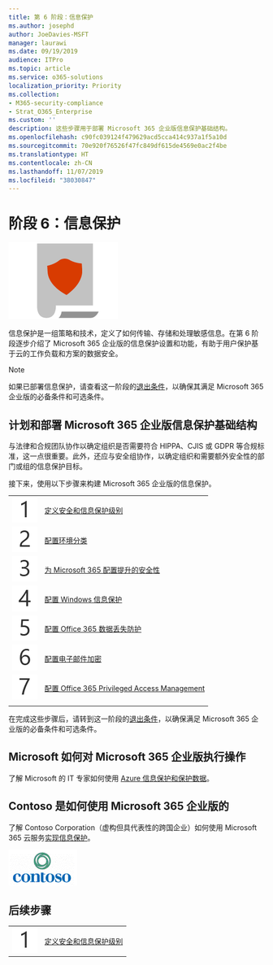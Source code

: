 ```yaml
---
title: 第 6 阶段：信息保护
ms.author: josephd
author: JoeDavies-MSFT
manager: laurawi
ms.date: 09/19/2019
audience: ITPro
ms.topic: article
ms.service: o365-solutions
localization_priority: Priority
ms.collection:
- M365-security-compliance
- Strat_O365_Enterprise
ms.custom: ''
description: 这些步骤用于部署 Microsoft 365 企业版信息保护基础结构。
ms.openlocfilehash: c90fc039124f479629acd5cca414c937a1f5a10d
ms.sourcegitcommit: 70e920f76526f47fc849df615de4569e0ac2f4be
ms.translationtype: HT
ms.contentlocale: zh-CN
ms.lasthandoff: 11/07/2019
ms.locfileid: "38030847"
---
```

# <a name="phase-6-information-protection"></a>阶段 6：信息保护

![阶段 6：信息保护](./media/deploy-foundation-infrastructure/infoprotection_icon.png)

信息保护是一组策略和技术，定义了如何传输、存储和处理敏感信息。在第 6 阶段逐步介绍了 Microsoft 365 企业版的信息保护设置和功能，有助于用户保护基于云的工作负载和方案的数据安全。

>[!Note]
>如果已部署信息保护，请查看这一阶段的[退出条件](infoprotect-exit-criteria.md)，以确保其满足 Microsoft 365 企业版的必备条件和可选条件。
>

## <a name="plan-and-deploy-your-microsoft-365-enterprise-information-protection-infrastructure"></a>计划和部署 Microsoft 365 企业版信息保护基础结构 

与法律和合规团队协作以确定组织是否需要符合 HIPPA、CJIS 或 GDPR 等合规标准，这一点很重要。此外，还应与安全组协作，以确定组织和需要额外安全性的部门或组的信息保护目标。

接下来，使用以下步骤来构建 Microsoft 365 企业版的信息保护。

|||
|:-------|:-----|
|![第 1 步](./media/stepnumbers/Step1.png)|[定义安全和信息保护级别](infoprotect-define-sec-infoprotect-levels.md)|
|![第 2 步](./media/stepnumbers/Step2.png)|[配置环境分类](infoprotect-configure-classification.md)|
|![第 3 步](./media/stepnumbers/Step3.png)|[为 Microsoft 365 配置提升的安全性](infoprotect-configure-increased-security-office-365.md)|
|![第 4 步](./media/stepnumbers/Step4.png)|[配置 Windows 信息保护](infoprotect-deploy-windows-information-protection.md)|
|![第 5 步](./media/stepnumbers/Step5.png)|[配置 Office 365 数据丢失防护](infoprotect-data-loss-prevention.md)|
|![第 6 步](./media/stepnumbers/Step6.png)|[配置电子邮件加密](infoprotect-email-encryption.md)|
|![第 7 步](./media/stepnumbers/Step7.png)|[配置 Office 365 Privileged Access Management](infoprotect-configure-privileged-access-management.md)|
|||

在完成这些步骤后，请转到这一阶段的[退出条件](infoprotect-exit-criteria.md)，以确保满足 Microsoft 365 企业版的必备条件和可选条件。

## <a name="how-microsoft-does-microsoft-365-enterprise"></a>Microsoft 如何对 Microsoft 365 企业版执行操作

了解 Microsoft 的 IT 专家如何使用 [Azure 信息保护和保护数据](https://www.microsoft.com/itshowcase/deploying-and-managing-microsoft-365#primaryR9)。

## <a name="how-contoso-did-microsoft-365-enterprise"></a>Contoso 是如何使用 Microsoft 365 企业版的

了解 Contoso Corporation（虚构但具代表性的跨国企业）如何使用 Microsoft 365 云服务[实现信息保护](contoso-info-protect.md)。

![Contoso Corporation](./media/contoso-overview/contoso-icon.png)

## <a name="next-step"></a>后续步骤

|||
|:-------|:-----|
|![第 1 步](./media/stepnumbers/Step1.png)|[定义安全和信息保护级别](infoprotect-define-sec-infoprotect-levels.md)|

